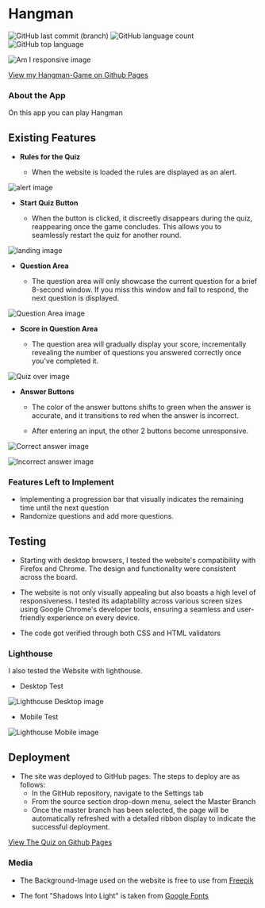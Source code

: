 # Hangman

![GitHub last commit (branch)](https://img.shields.io/github/last-commit/Novak030/third-Project/main) ![GitHub language count](https://img.shields.io/github/languages/count/Novak030/third-Project) ![GitHub top language](https://img.shields.io/github/languages/top/Novak030/third-Project)

![Am I responsive image](https://novak030.github.io/third-project//documentation/responsive.png)

[View my Hangman-Game on Github Pages](https://github.com/Novak030/third-project)

### About the App

On this app you can play Hangman

## Existing Features

- __Rules for the Quiz__
  
  - When the website is loaded the rules are displayed as an alert.

![alert image](https://novak030.github.io/second-project//documentation/alert.png)

- __Start Quiz Button__
  
  - When the button is clicked, it discreetly disappears during the quiz, reappearing once the game concludes. This allows you to seamlessly restart the quiz for another round.

![landing image](https://novak030.github.io/second-project//documentation/landing.png)

- __Question Area__

  - The question area will only showcase the current question for a brief 8-second window. If you miss this window and fail to respond, the next question is displayed.

![Question Area image](https://novak030.github.io/second-project//documentation/question.png)

- __Score in Question Area__

  - The question area will gradually display your score, incrementally revealing the number of questions you answered correctly once you've completed it.

![Quiz over image](https://novak030.github.io/second-project//documentation/over.png)


- __Answer Buttons__
  
  - The color of the answer buttons shifts to green when the answer is accurate, and it transitions to red when the answer is incorrect.
  
  - After entering an input, the other 2 buttons become unresponsive.
  

![Correct answer image](https://novak030.github.io/second-project//documentation/correct.png)



![Incorrect answer image](https://novak030.github.io/second-project//documentation/wrong.png)


### Features Left to Implement

- Implementing a progression bar that visually indicates the remaining time until the next question
- Randomize questions and add more questions.


## Testing

- Starting with desktop browsers, I tested the website's compatibility with Firefox and Chrome. The design and functionality were consistent across the board.
  
- The website is not only visually appealing but also boasts a high level of responsiveness. I tested its adaptability across various screen sizes using Google Chrome's developer tools, ensuring a seamless and user-friendly experience on every device.

- The code got verified through both CSS and HTML validators

### Lighthouse

I also tested the Website with lighthouse.
- Desktop Test

![Lighthouse Desktop image](https://novak030.github.io/second-project//documentation/desktoplighthouse.png)

- Mobile Test
 
![Lighthouse Mobile image](https://novak030.github.io/second-project//documentation/mobilelighthouse.png)

## Deployment

- The site was deployed to GitHub pages. The steps to deploy are as follows:
  - In the GitHub repository, navigate to the Settings tab
  - From the source section drop-down menu, select the Master Branch
  - Once the master branch has been selected, the page will be automatically refreshed with a detailed ribbon display to indicate the successful deployment.

[View The Quiz on Github Pages](https://github.com/Novak030/second-project)

### Media

- The Background-Image used on the website is free to use from [Freepik](https://www.freepik.com/)
  
- The font "Shadows Into Light" is taken from 
 [Google Fonts](https://fonts.google.com/)
